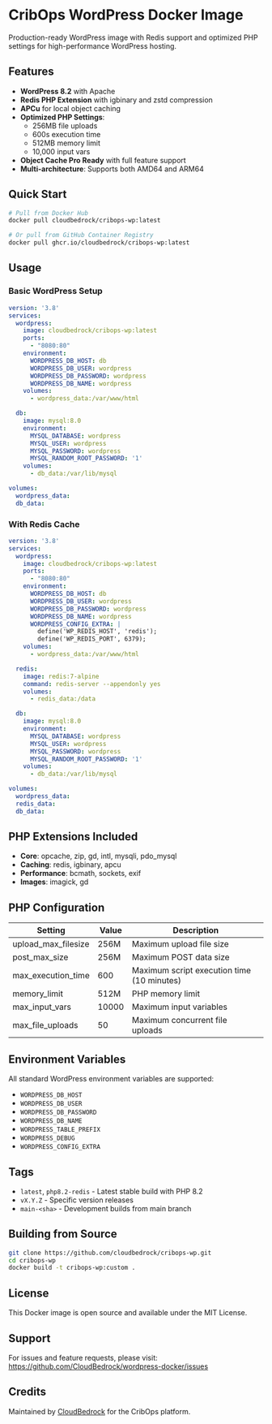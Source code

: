 # CribOps WordPress Docker Image

Production-ready WordPress image with Redis support and optimized PHP settings for high-performance WordPress hosting.

## Features

- **WordPress 8.2** with Apache
- **Redis PHP Extension** with igbinary and zstd compression
- **APCu** for local object caching
- **Optimized PHP Settings**:
  - 256MB file uploads
  - 600s execution time
  - 512MB memory limit
  - 10,000 input vars
- **Object Cache Pro Ready** with full feature support
- **Multi-architecture**: Supports both AMD64 and ARM64

## Quick Start

```bash
# Pull from Docker Hub
docker pull cloudbedrock/cribops-wp:latest

# Or pull from GitHub Container Registry
docker pull ghcr.io/cloudbedrock/cribops-wp:latest
```

## Usage

### Basic WordPress Setup

```yaml
version: '3.8'
services:
  wordpress:
    image: cloudbedrock/cribops-wp:latest
    ports:
      - "8080:80"
    environment:
      WORDPRESS_DB_HOST: db
      WORDPRESS_DB_USER: wordpress
      WORDPRESS_DB_PASSWORD: wordpress
      WORDPRESS_DB_NAME: wordpress
    volumes:
      - wordpress_data:/var/www/html

  db:
    image: mysql:8.0
    environment:
      MYSQL_DATABASE: wordpress
      MYSQL_USER: wordpress
      MYSQL_PASSWORD: wordpress
      MYSQL_RANDOM_ROOT_PASSWORD: '1'
    volumes:
      - db_data:/var/lib/mysql

volumes:
  wordpress_data:
  db_data:
```

### With Redis Cache

```yaml
version: '3.8'
services:
  wordpress:
    image: cloudbedrock/cribops-wp:latest
    ports:
      - "8080:80"
    environment:
      WORDPRESS_DB_HOST: db
      WORDPRESS_DB_USER: wordpress
      WORDPRESS_DB_PASSWORD: wordpress
      WORDPRESS_DB_NAME: wordpress
      WORDPRESS_CONFIG_EXTRA: |
        define('WP_REDIS_HOST', 'redis');
        define('WP_REDIS_PORT', 6379);
    volumes:
      - wordpress_data:/var/www/html

  redis:
    image: redis:7-alpine
    command: redis-server --appendonly yes
    volumes:
      - redis_data:/data

  db:
    image: mysql:8.0
    environment:
      MYSQL_DATABASE: wordpress
      MYSQL_USER: wordpress
      MYSQL_PASSWORD: wordpress
      MYSQL_RANDOM_ROOT_PASSWORD: '1'
    volumes:
      - db_data:/var/lib/mysql

volumes:
  wordpress_data:
  redis_data:
  db_data:
```

## PHP Extensions Included

- **Core**: opcache, zip, gd, intl, mysqli, pdo_mysql
- **Caching**: redis, igbinary, apcu
- **Performance**: bcmath, sockets, exif
- **Images**: imagick, gd

## PHP Configuration

| Setting | Value | Description |
|---------|-------|-------------|
| upload_max_filesize | 256M | Maximum upload file size |
| post_max_size | 256M | Maximum POST data size |
| max_execution_time | 600 | Maximum script execution time (10 minutes) |
| memory_limit | 512M | PHP memory limit |
| max_input_vars | 10000 | Maximum input variables |
| max_file_uploads | 50 | Maximum concurrent file uploads |

## Environment Variables

All standard WordPress environment variables are supported:

- `WORDPRESS_DB_HOST`
- `WORDPRESS_DB_USER`
- `WORDPRESS_DB_PASSWORD`
- `WORDPRESS_DB_NAME`
- `WORDPRESS_TABLE_PREFIX`
- `WORDPRESS_DEBUG`
- `WORDPRESS_CONFIG_EXTRA`

## Tags

- `latest`, `php8.2-redis` - Latest stable build with PHP 8.2
- `vX.Y.Z` - Specific version releases
- `main-<sha>` - Development builds from main branch

## Building from Source

```bash
git clone https://github.com/cloudbedrock/cribops-wp.git
cd cribops-wp
docker build -t cribops-wp:custom .
```

## License

This Docker image is open source and available under the MIT License.

## Support

For issues and feature requests, please visit: https://github.com/CloudBedrock/wordpress-docker/issues

## Credits

Maintained by [CloudBedrock](https://cloudbedrock.com) for the CribOps platform.
